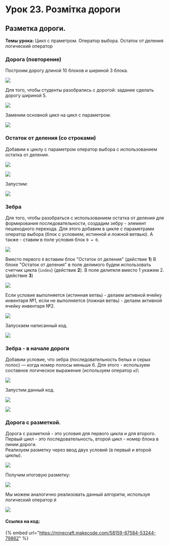 # Урок 23. Розмітка дороги

## Разметка дороги.

**Темы урока:** Цикл с праметром. Оператор выбора. Остаток от деления логический оператор

### Дорога (повторение)

Построим дорогу длиной 10 блоков и шириной 3 блока.&#x20;

![](<../../.gitbook/assets/image (12).png>)

Для того, чтобы студенты разобрались с дорогой: задание сделать дорогу шириной 5.

![](<../../.gitbook/assets/image (48).png>)

Заменим основной цикл на цикл с параметром.

![](<../../.gitbook/assets/image (57).png>)

### Остаток от деления (со строками)

Добавим к циклу с параметром оператор выбора с использованием остатка от деления.

![](<../../.gitbook/assets/image (64).png>)

![](<../../.gitbook/assets/image (65).png>)

Запустим:

![](../../.gitbook/assets/mod2.gif)

### Зебра

Для того, чтобы разобраться с использованием остатка от деления для формирования последовательности, создадим зебру - элемент пешеходного перехода. Для этого добавим в цикле с параметрами оператор выбора (блок с условием, истинной и ложной ветвью). А также - ставим в поле условия блок `0 = 0`.

![](<../../.gitbook/assets/image (70).png>)

Вместо первого `0` вставим блок "Остаток от деления" (действие **1**) В блоке "Остаток от деления" в поле делимого будем использовать счетчик цикла (`index`) (действие **2**). В поле делителя вместо 1 укажем 2. (действие **3**)&#x20;

![](<../../.gitbook/assets/image (10).png>)

Если условие выполняется (истинная ветвь) - делаем активной ячейку инвентаря №1, если не выполняется (ложная ветвь) - делаем активной ячейку инвентаря №2.&#x20;

![](<../../.gitbook/assets/image (60).png>)

Запускаем написанный код.

![](<../../.gitbook/assets/image (13).png>)

### Зебра - в начале дороги

Добавим условие, что зебра (последовательность белых и серых полос) — когда номер полосы меньше 6. Для этого - используем составное логическое выражение (используем оператор `и`)\


![](<../../.gitbook/assets/image (27).png>)

Запустим данный код.

![](../../.gitbook/assets/zebra.gif)

![](<../../.gitbook/assets/image (63).png>)

### Дорога с разметкой.

Дорога с разметкой - это условия для первого цикла и для второго. Первый цикл - это последовательность, второй цикл - номер блока в линии дороги.\
Реализуем разметку через ввод двух условий (в первый и второй циклы).

![](<../../.gitbook/assets/image (71).png>)

Получим итоговую разметку:

![](<../../.gitbook/assets/image (47).png>)

Мы можем аналогично реализовать данный алгоритм, используя логический оператор `И`&#x20;

![](<../../.gitbook/assets/image (39).png>)

#### Ссылка на код:

{% embed url="https://minecraft.makecode.com/58159-67584-53244-79862" %}
